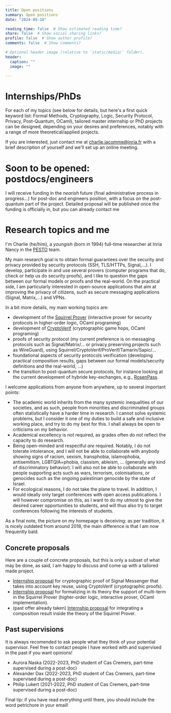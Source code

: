 ```yaml
---
title: Open positions
summary: Open positions
date: "2024-09-10"

reading_time: false  # Show estimated reading time?
share: false  # Show social sharing links?
profile: false  # Show author profile?
comments: false  # Show comments?

# Optional header image (relative to `static/media/` folder).
header:
  caption: ""
  image: ""

---
```



# Internships/PhDs

For each of my topics (see below for details, but here's a first quick keyword list: Formal Methods, Cryptography, Logic, Security Protocol, Privacy, Post-Quantum, OCaml), tailored master internship or PhD projects can be designed, depending on your desires and preferences, notably with a range of more theoretical/applied projects. 

If you are interested, just contact me at charlie.jacomme@inria.fr with a brief description of yourself and we'll set up an online meeting.

# Soon to be opened: postdocs/engineers

I will receive funding in the _nearish_ future (final administrative process in progress...) for post-doc and engineers position, with a focus on the post-quantum part of the project. Detailed proposal will be published once the funding is officially in, but you can already contact me 


# Research topics and me

I'm Charlie (he/him), a _youngish_ (born in 1994) full-time researcher at Inria Nancy in the [PESTO](https://team.inria.fr/pesto/) team.

My main research goal is to obtain formal guarantees over the security and privacy provided by security protocols (SSH, TLS/HTTPs, Signal,...). I develop, participate in and use several provers (computer programs that do, check or help us do security proofs), and I like to question the gaps between our formal models or proofs and the real-world. On the practical side, I am particularly interested in open-source applications that aim at improving the privacy of citizens, such as secure messaging applications (Signal, Matrix,...) and VPNs. 

In a bit more details, my main working topics are:
* development of the [Squirrel Prover](https://squirrel-prover.github.io/) (interactive prover for security protocols in higher-order logic, OCaml programing)
* development of [CryptoVerif](https://bblanche.gitlabpages.inria.fr/CryptoVerif/) (cryptographic game hops, OCaml programing)
* proofs of security protocol (my current preference is on messaging protocols such as Signal/Matrix/... or privacy preserving projects such as WireGuard), using Squirrel/CryptoVerif/ProVerif/Tamarin/Sapic/...
* foundational aspects of security protocols verification (developing practical composition results, gaps between our formal models/security definitions and the real-world, ...)
* the transition to post-quantum secure protocols, for instance looking at the current development of hybride key-exchanges, e.g., [RosenPass](https://rosenpass.eu/).

I welcome applications from anyone from anywhere, up to several important points:
* The academic world inherits from the many systemic inequalities of our societies, and as such, people from minorities and discriminated groups often statistically have a harder time in research. I cannot solve systemic problems, but I consider it one of my duties to build a safe and inclusive working place, and try to do my best for this. I shall always be open to criticisms on my behavior. 
* Academical excellency is *not* required, as grades often do not reflect the capacity to do research. 
* Being open-minded and respectful *are* required. Notably, I do not tolerate intolerance, and I will not be able to collaborate with anybody showing signs of racism, sexism, transphobia, islamophobia, antisemitism, LGBTQIA+phobia, classism, ableism, ... (generally any kind of discriminatory behavior). I will also not be able to collaborate with people supporting acts such as wars, terrorism, colonisations, or genocides such as the ongoing palestinian genocide by the state of Israel.
* For ecological reasons, I do not take the plane to travel. In addition, I would ideally only target conferences with open access publications. I will however compromise on this, as I want to do my utmost to give the desired career opportunities to students, and will thus also try to target conferences following the interests of students.

As a final note, the picture on my homepage is deceiving: as per tradition, it is nicely outdated from around 2018, the main difference is that I am now frequently bald.

## Concrete proposals

Here are a couple of concrete proposals, but this is only a subset of what may be done, as said, I am happy to discuss and come up with a tailored made project.

* [Internship proposal](../proposals/signal-shared-key-cryptoverif.pdf) for cryptographic proof of Signal Messenger that takes into account key reuse, using CryptoVerif (cryptographic proofs).
* [Internship proposal](../proposals/multi-system-squirrel.pdf) for formalizing in its theory the support of multi-term in the Squirrel Prover (higher-order logic, interactive prover, OCaml implementation).
* (past offer already taken) [Internship proposal](../proposals/compo-squirrel.pdf) for integrating a composition result inside the theory of the Squirrel Prover.

## Past supervisions

It is always recomended to ask people what they think of your potential supervisor. Feel free to contact people I have worked with and supervised in the past if you want opinions!

* Aurora Naska (2022-2023, PhD student of Cas Cremers, part-time supervised during a post-doc)
* Alexander Dax (2022-2023, PhD student of Cas Cremers, part-time supervised during a post-doc)
* Philip Lukert (2021-2022, PhD student of Cas Cremers, part-time supervised during a post-doc)

Final tip: if you have read everything until there, you should include the word petrichore in your email! 

